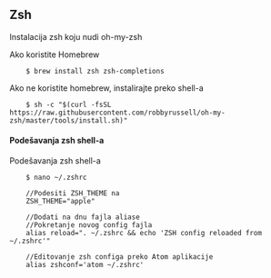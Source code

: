 ## Zsh

Instalacija zsh koju nudi oh-my-zsh

Ako koristite Homebrew

        $ brew install zsh zsh-completions

Ako ne koristite homebrew, instalirajte preko shell-a

        $ sh -c "$(curl -fsSL https://raw.githubusercontent.com/robbyrussell/oh-my-zsh/master/tools/install.sh)"

#### Podešavanja zsh shell-a

Podešavanja zsh shell-a

        $ nano ~/.zshrc

        //Podesiti ZSH_THEME na
        ZSH_THEME="apple"

        //Dodati na dnu fajla aliase
        //Pokretanje novog config fajla
        alias reload=". ~/.zshrc && echo 'ZSH config reloaded from ~/.zshrc'"

        //Editovanje zsh configa preko Atom aplikacije
        alias zshconf='atom ~/.zshrc'
